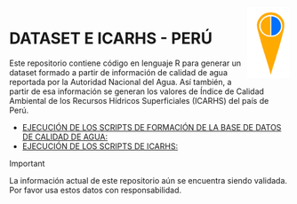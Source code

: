 <img alt="icarhs" src="scripts/logo2.png" align="right" width = 15%/>

# DATASET E ICARHS - PERÚ

Este repositorio contiene código en lenguaje R para generar un dataset formado a partir de información de calidad de agua reportada por la Autoridad Nacional del Agua. Así también, a partir de esa información se generan los valores de Índice de Calidad Ambiental de los Recursos Hídricos Superficiales (ICARHS) del país de Perú.

* [EJECUCIÓN DE LOS SCRIPTS DE FORMACIÓN DE LA BASE DE DATOS DE CALIDAD DE AGUA:](https://github.com/Bryan1qr/AGUA/blob/main/EJECUCION_DATASET.R)
* [EJECUCIÓN DE LOS SCRIPTS DE ICARHS:](https://github.com/Bryan1qr/AGUA/blob/main/EJECUCION_ICARHS.R)

<!--### :earth_americas: **Introducción** -->
> [!IMPORTANT]
> La información actual de este repositorio aún se encuentra siendo validada. Por favor usa estos datos con responsabilidad.
